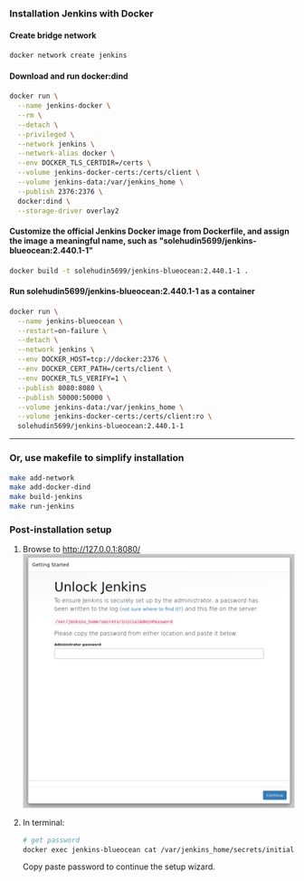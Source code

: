### Installation Jenkins with Docker

#### Create bridge network

```bash
docker network create jenkins
```

#### Download and run docker:dind

```bash
docker run \
  --name jenkins-docker \
  --rm \
  --detach \
  --privileged \
  --network jenkins \
  --network-alias docker \
  --env DOCKER_TLS_CERTDIR=/certs \
  --volume jenkins-docker-certs:/certs/client \
  --volume jenkins-data:/var/jenkins_home \
  --publish 2376:2376 \
  docker:dind \
  --storage-driver overlay2
```

#### Customize the official Jenkins Docker image from Dockerfile, and assign the image a meaningful name, such as "solehudin5699/jenkins-blueocean:2.440.1-1"

```bash
docker build -t solehudin5699/jenkins-blueocean:2.440.1-1 .
```

#### Run solehudin5699/jenkins-blueocean:2.440.1-1 as a container

```bash
docker run \
  --name jenkins-blueocean \
  --restart=on-failure \
  --detach \
  --network jenkins \
  --env DOCKER_HOST=tcp://docker:2376 \
  --env DOCKER_CERT_PATH=/certs/client \
  --env DOCKER_TLS_VERIFY=1 \
  --publish 8080:8080 \
  --publish 50000:50000 \
  --volume jenkins-data:/var/jenkins_home \
  --volume jenkins-docker-certs:/certs/client:ro \
  solehudin5699/jenkins-blueocean:2.440.1-1
```

---

### Or, use makefile to simplify installation

```bash
make add-network
make add-docker-dind
make build-jenkins
make run-jenkins
```

### Post-installation setup

1. Browse to http://127.0.0.1:8080/
   <img src="./docs/unloc-jenkins.png"/>
2. In terminal:

   ```bash
   # get password
   docker exec jenkins-blueocean cat /var/jenkins_home/secrets/initialAdminPassword
   ```

   Copy paste password to continue the setup wizard.
